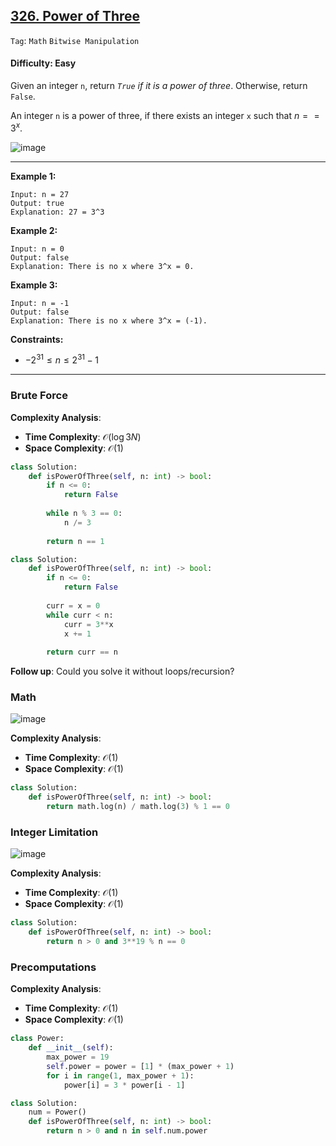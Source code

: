 ## [326. Power of Three](https://leetcode.com/problems/power-of-three)

```Tag```: ```Math``` ```Bitwise Manipulation```

#### Difficulty: Easy

Given an integer ```n```, return _```True``` if it is a power of three_. Otherwise, return ```False```.

An integer ```n``` is a power of three, if there exists an integer ```x``` such that $n == 3^x$.

![image](https://github.com/quananhle/Python/assets/35042430/adf87282-40db-4efa-8720-21bf63902bc5)

---

__Example 1:__
```
Input: n = 27
Output: true
Explanation: 27 = 3^3
```

__Example 2:__
```
Input: n = 0
Output: false
Explanation: There is no x where 3^x = 0.
```

__Example 3:__
```
Input: n = -1
Output: false
Explanation: There is no x where 3^x = (-1).
```

__Constraints:__

- $-2^{31} \le n \le 2^{31} - 1$

---

### Brute Force

__Complexity Analysis__:

- __Time Complexity__: $\mathcal{O}(\log3{N})$
- __Space Complexity__: $\mathcal{O}(1)$

```Python
class Solution:
    def isPowerOfThree(self, n: int) -> bool:
        if n <= 0:
            return False
        
        while n % 3 == 0:
            n /= 3
        
        return n == 1
```

```Python
class Solution:
    def isPowerOfThree(self, n: int) -> bool:
        if n <= 0:
            return False
        
        curr = x = 0
        while curr < n:
            curr = 3**x
            x += 1
        
        return curr == n
```

__Follow up__: Could you solve it without loops/recursion?

### Math

![image](https://github.com/quananhle/Python/assets/35042430/09f830f0-d2b0-42dd-aca7-6560301e6735)

__Complexity Analysis__:

- __Time Complexity__: $\mathcal{O}(1)$
- __Space Complexity__: $\mathcal{O}(1)$

```Python
class Solution:
    def isPowerOfThree(self, n: int) -> bool:
        return math.log(n) / math.log(3) % 1 == 0
```  

### Integer Limitation

![image](https://github.com/quananhle/Python/assets/35042430/22ac43c3-4687-41ed-918c-74c71f000fc5)

__Complexity Analysis__:

- __Time Complexity__: $\mathcal{O}(1)$
- __Space Complexity__: $\mathcal{O}(1)$

```Python
class Solution:
    def isPowerOfThree(self, n: int) -> bool:
        return n > 0 and 3**19 % n == 0
```

### Precomputations

__Complexity Analysis__:

- __Time Complexity__: $\mathcal{O}(1)$
- __Space Complexity__: $\mathcal{O}(1)$

```Python
class Power:
    def __init__(self):
        max_power = 19
        self.power = power = [1] * (max_power + 1)
        for i in range(1, max_power + 1):
            power[i] = 3 * power[i - 1]

class Solution:
    num = Power()
    def isPowerOfThree(self, n: int) -> bool:
        return n > 0 and n in self.num.power
```
